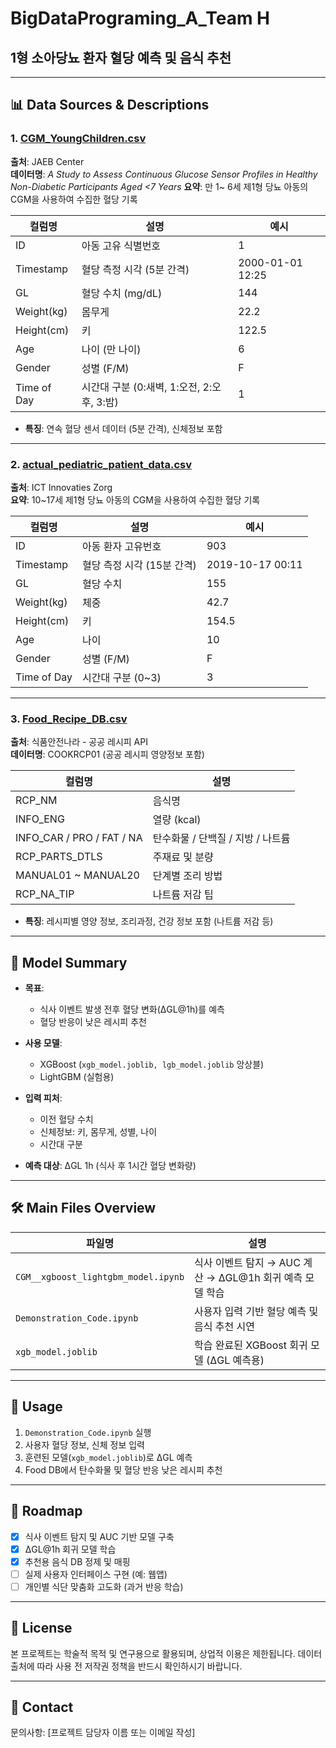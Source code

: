 # BigDataPrograming_A_Team H
## 1형 소아당뇨 환자 혈당 예측 및 음식 추천  

---

## 📊 Data Sources & Descriptions

### 1. [CGM_YoungChildren.csv](https://public.jaeb.org/datasets/diabetes)
**출처**: JAEB Center  
**데이터명**: *A Study to Assess Continuous Glucose Sensor Profiles in Healthy Non-Diabetic Participants Aged <7 Years*
**요약**: 만 1~ 6세 제1형 당뇨 아동의 CGM을 사용하여 수집한 혈당 기록

| 컬럼명 | 설명 | 예시 |
|--------|------|------|
| ID | 아동 고유 식별번호 | 1 |
| Timestamp | 혈당 측정 시각 (5분 간격) | 2000-01-01 12:25 |
| GL | 혈당 수치 (mg/dL) | 144 |
| Weight(kg) | 몸무게 | 22.2 |
| Height(cm) | 키 | 122.5 |
| Age | 나이 (만 나이) | 6 |
| Gender | 성별 (F/M) | F |
| Time of Day | 시간대 구분 (0:새벽, 1:오전, 2:오후, 3:밤) | 1 |

- **특징**: 연속 혈당 센서 데이터 (5분 간격), 신체정보 포함

---

### 2. [actual_pediatric_patient_data.csv](https://github.com/ictinnovaties-zorg/dataset-diabetes-adolescents-time-series-with-heart-rate)
**출처**: ICT Innovaties Zorg  
**요약**: 10~17세 제1형 당뇨 아동의 CGM을 사용하여 수집한 혈당 기록

| 컬럼명 | 설명 | 예시 |
|--------|------|------|
| ID | 아동 환자 고유번호 | 903 |
| Timestamp | 혈당 측정 시각 (15분 간격) | 2019-10-17 00:11 |
| GL | 혈당 수치 | 155 |
| Weight(kg) | 체중 | 42.7 |
| Height(cm) | 키 | 154.5 |
| Age | 나이 | 10 |
| Gender | 성별 (F/M) | F |
| Time of Day | 시간대 구분 (0~3) | 3 |

---

### 3. [Food_Recipe_DB.csv](https://www.foodsafetykorea.go.kr/api/openApiInfo.do?menu_grp=MENU_GRP31&menu_no=661)
**출처**: 식품안전나라 - 공공 레시피 API  
**데이터명**: COOKRCP01 (공공 레시피 영양정보 포함)

| 컬럼명 | 설명 |
|--------|------|
| RCP_NM | 음식명 |
| INFO_ENG | 열량 (kcal) |
| INFO_CAR / PRO / FAT / NA | 탄수화물 / 단백질 / 지방 / 나트륨 |
| RCP_PARTS_DTLS | 주재료 및 분량 |
| MANUAL01 ~ MANUAL20 | 단계별 조리 방법 |
| RCP_NA_TIP | 나트륨 저감 팁 |

- **특징**: 레시피별 영양 정보, 조리과정, 건강 정보 포함 (나트륨 저감 등)

---

## 🧠 Model Summary

- **목표**: 
  - 식사 이벤트 발생 전후 혈당 변화(ΔGL@1h)를 예측
  - 혈당 반응이 낮은 레시피 추천

- **사용 모델**:
  - XGBoost (`xgb_model.joblib, lgb_model.joblib` 앙상블)
  - LightGBM (실험용)
  
- **입력 피처**:
  - 이전 혈당 수치
  - 신체정보: 키, 몸무게, 성별, 나이
  - 시간대 구분
  
- **예측 대상**: ΔGL 1h (식사 후 1시간 혈당 변화량)

---

## 🛠️ Main Files Overview

| 파일명 | 설명 |
|--------|------|
| `CGM__xgboost_lightgbm_model.ipynb` | 식사 이벤트 탐지 → AUC 계산 → ΔGL@1h 회귀 예측 모델 학습 |
| `Demonstration_Code.ipynb` | 사용자 입력 기반 혈당 예측 및 음식 추천 시연 |
| `xgb_model.joblib` | 학습 완료된 XGBoost 회귀 모델 (ΔGL 예측용) |

---

## 📌 Usage

1. `Demonstration_Code.ipynb` 실행
2. 사용자 혈당 정보, 신체 정보 입력
3. 훈련된 모델(`xgb_model.joblib`)로 ΔGL 예측
4. Food DB에서 탄수화물 및 혈당 반응 낮은 레시피 추천

---

## 📅 Roadmap

- [x] 식사 이벤트 탐지 및 AUC 기반 모델 구축
- [x] ΔGL@1h 회귀 모델 학습
- [x] 추천용 음식 DB 정제 및 매핑
- [ ] 실제 사용자 인터페이스 구현 (예: 웹앱)
- [ ] 개인별 식단 맞춤화 고도화 (과거 반응 학습)

---

## 📜 License

본 프로젝트는 학술적 목적 및 연구용으로 활용되며, 상업적 이용은 제한됩니다. 데이터 출처에 따라 사용 전 저작권 정책을 반드시 확인하시기 바랍니다.

---

## 🙋 Contact

문의사항: [프로젝트 담당자 이름 또는 이메일 작성]

